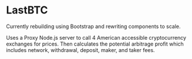 # LastBTC

Currently rebuilding using Bootstrap and rewriting components to scale. 

Uses a Proxy Node.js server to call 4 American accessible cryptocurrency exchanges for prices. Then calculates the potential arbitrage profit which includes network, withdrawal, deposit, maker, and taker fees. 
